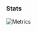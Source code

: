 ### Stats
<!--
![necropola's github stats](https://github-readme-stats.vercel.app/api?username=necropola&show_icons=true&theme=tokyonight)
-->

![Metrics](https://metrics.lecoq.io/necropola)

<!--
**necropola/necropola** is a ✨ _special_ ✨ repository because its `README.md` (this file) appears on your GitHub profile.

Here are some ideas to get you started:

- 🔭 I’m currently working on ...
- 🌱 I’m currently learning ...
- 👯 I’m looking to collaborate on ...
- 🤔 I’m looking for help with ...
- 💬 Ask me about ...
- 📫 How to reach me: ...
- 😄 Pronouns: ...
- ⚡ Fun fact: ...
-->
